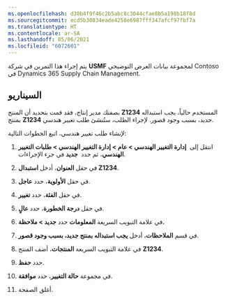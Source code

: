 ```yaml
---
ms.openlocfilehash: d30b4f9f46c2b5abc8c3044cfae8b5a198b18f8d
ms.sourcegitcommit: ecd5b30834eade4258e6987fff347afcf97fbf7a
ms.translationtype: HT
ms.contentlocale: ar-SA
ms.lasthandoff: 05/06/2021
ms.locfileid: "6072601"
---
```

يتم إجراء هذا التمرين في شركة **USMF** لمجموعة بيانات العرض التوضيحي Contoso في Dynamics 365 Supply Chain Management.

## <a name="scenario"></a>السيناريو

بصفتك مدير إنتاج، فقد قمت بتحديد أن المنتج **Z1234** المستخدم حالياً، يجب استبداله بمنتج **Z1234** جديد، بسبب وجود قصور. لإجراء الطلب، ستُنشئ طلب تغيير هندسي.

لإنشاء طلب تغيير هندسي، اتبع الخطوات التالية:

1.  انتقل إلى  **إدارة التغيير الهندسي > عام > إدارة التغيير الهندسي > طلبات التغيير الهندسي**، ثم حدد  **جديد** في جزء الإجراءات.

1.  في حقل **العنوان**، أدخل **استبدال Z1234**.

1.  في حقل **الأولوية**، حدد **عاجل**.

1.  في حقل **الفئة**، حدد **تغيير**.

1.  في حقل **درجة الخطورة**، حدد **عالٍ**. 

1.  في علامة التبويب السريعة **المعلومات** حدد **جديد > ملاحظة.**

1.  في قسم **الملاحظات**، أدخل **يجب استبداله بمنتج جديد، بسبب وجود قصور**.

1.  في علامة التبويب السريعة **المنتجات**، أضف المنتج **Z1234**.

1.  حدد **حفظ**.

1. في مجموعة **حالة التغيير**، حدد **موافقة**.

1. أغلق الصفحة.
